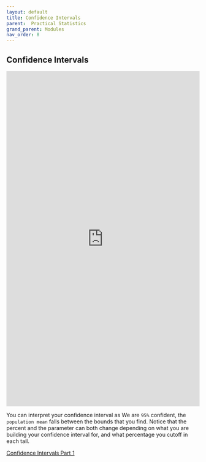 ```yaml
---
layout: default
title: Confidence Intervals
parent:  Practical Statistics
grand_parent: Modules
nav_order: 8
---
```


## Confidence Intervals

<iframe width="100%" height="874" src="https://www.youtube.com/embed/gICzUhMVymo" title="YouTube video player" frameborder="0" allow="accelerometer; autoplay; clipboard-write; encrypted-media; gyroscope; picture-in-picture" allowfullscreen></iframe>

You can interpret your confidence interval as We are `95%` confident, the `population mean` falls between the bounds that you find. Notice that the percent and the parameter can both change depending on what you are building your confidence interval for, and what percentage you cutoff in each tail.

[Confidence Intervals Part 1](https://nbviewer.jupyter.org/github/m-soro/Data_Analyst/blob/main/modules/practical_statistics/Confidence_Intervals_Part_1.ipynb)

